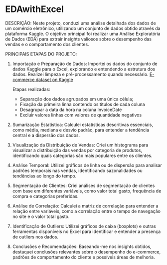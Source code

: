 # EDAwithExcel

DESCRIÇÃO: 
Neste projeto, conduzi uma análise detalhada dos dados de um comércio eletrônico, utilizando um conjunto de dados obtido através da plataforma Kaggle. O objetivo principal foi realizar uma Análise Exploratória de Dados (EDA) para extrair insights valiosos sobre o desempenho das vendas e o comportamento dos clientes.

PRINCIPAIS ETAPAS DO PROJETO:

  1. Importação e Preparação de Dados:
    Importei os dados do conjunto de dados Kaggle para o Excel, explorando e entendendo a estrutura dos dados. Realizei limpeza e pré-processamento quando necessário.
    <a href="https://www.kaggle.com/datasets/carrie1/ecommerce-data/data">E-commerce dataset on Kaggle</a>
      
      Etapas realizadas:
       - Separação dos dados agrupados em uma única célula;
       - Fixação da primeira linha contendo os títulos de cada coluna
       - Desagrupar a data da hora na coluna InvoiceDate
       - Excluir valores linhas com valores de quantidade negativos

  3. Sumarização Estatística:
    Calculei estatísticas descritivas essenciais, como média, mediana e desvio padrão, para entender a tendência central e a dispersão dos dados.

  4. Visualização da Distribuição de Vendas:
    Criei um histograma para visualizar a distribuição das vendas por categoria de produtos, identificando quais categorias são mais populares entre os clientes.

  5. Análise Temporal:
    Utilizei gráficos de linha ou de dispersão para analisar padrões temporais nas vendas, identificando sazonalidades ou tendências ao longo do tempo.

  6. Segmentação de Clientes:
    Criei análises de segmentação de clientes com base em diferentes variáveis, como valor total gasto, frequência de compra e categorias preferidas.

  7. Análise de Correlação:
    Calculei a matriz de correlação para entender a relação entre variáveis, como a correlação entre o tempo de navegação no site e o valor total gasto.

  8. Identificação de Outliers:
    Utilizei gráficos de caixa (boxplots) e outras ferramentas disponíveis no Excel para identificar e entender a presença de outliers nos dados.

  9. Conclusões e Recomendações:
    Baseando-me nos insights obtidos, destaquei conclusões relevantes sobre o desempenho do e-commerce, padrões de comportamento do cliente e possíveis áreas de melhoria.
